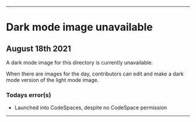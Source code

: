 
***

# Dark mode image unavailable

## August 18th 2021

A dark mode image for this directory is currently unavailable.

When there are images for the day, contributors can edit and make a dark mode version of the light mode image.

### Todays error(s)

* Launched into CodeSpaces, despite no CodeSpace permission

<!--* Severe graphical bug in dropdown. !-->

<!--* Discussion failed to create "due to not being in a category" despite being in the 'announcements' category!-->

***
